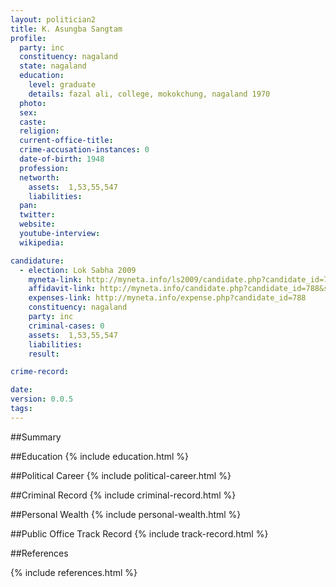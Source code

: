 ```yaml
---
layout: politician2
title: K. Asungba Sangtam
profile: 
  party: inc
  constituency: nagaland
  state: nagaland
  education: 
    level: graduate
    details: fazal ali, college, mokokchung, nagaland 1970
  photo: 
  sex: 
  caste: 
  religion: 
  current-office-title: 
  crime-accusation-instances: 0
  date-of-birth: 1948
  profession: 
  networth: 
    assets:  1,53,55,547
    liabilities: 
  pan: 
  twitter: 
  website: 
  youtube-interview: 
  wikipedia: 

candidature: 
  - election: Lok Sabha 2009
    myneta-link: http://myneta.info/ls2009/candidate.php?candidate_id=788
    affidavit-link: http://myneta.info/candidate.php?candidate_id=788&scan=original
    expenses-link: http://myneta.info/expense.php?candidate_id=788
    constituency: nagaland 
    party: inc
    criminal-cases: 0
    assets:  1,53,55,547
    liabilities: 
    result:  

crime-record: 

date: 
version: 0.0.5
tags: 
---
```

##Summary


##Education
{% include education.html %}


##Political Career
{% include political-career.html %}


##Criminal Record
{% include criminal-record.html %}


##Personal Wealth
{% include personal-wealth.html %}


##Public Office Track Record
{% include track-record.html %}


##References


{% include references.html %}